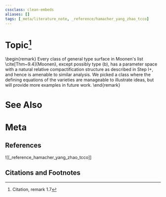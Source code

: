 ```yaml
---
cssclass: clean-embeds
aliases: []
tags: [_meta/literature_note, _reference/hamacher_yang_zhao_tcco]
---
```

# Topic[^1]
\begin{remark}
Every class of general type surface in Moonen's list \cite[Thm~9.4]{Moonen}, except possibly type (b), has a parameter space with a natural relative compactification structure as described in Step I+, and hence is amenable to similar analysis. We picked a class where the defining equations of the varieties are manageable to illustrate ideas, but will provide more examples in future work. 
\end{remark}

# See Also

# Meta
## References
![[_reference_hamacher_yang_zhao_tcco]]


## Citations and Footnotes
[^1]: Citation, remark 1.7